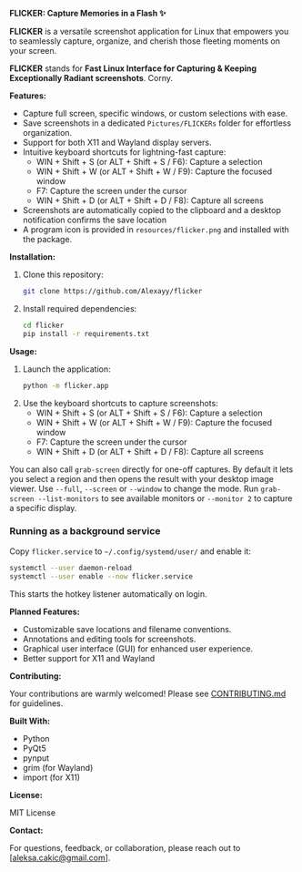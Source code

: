 **FLICKER: Capture Memories in a Flash ✨**

**FLICKER** is a versatile screenshot application for Linux that empowers you to seamlessly capture, organize, and cherish those fleeting moments on your screen.

**FLICKER** stands for **Fast Linux Interface for Capturing & Keeping Exceptionally Radiant screenshots**. Corny.

**Features:**

- Capture full screen, specific windows, or custom selections with ease.
- Save screenshots in a dedicated `Pictures/FLICKERs` folder for effortless organization.
- Support for both X11 and Wayland display servers.
- Intuitive keyboard shortcuts for lightning-fast capture:
    - WIN + Shift + S (or ALT + Shift + S / F6): Capture a selection
    - WIN + Shift + W (or ALT + Shift + W / F9): Capture the focused window
    - F7: Capture the screen under the cursor
    - WIN + Shift + D (or ALT + Shift + D / F8): Capture all screens
 - Screenshots are automatically copied to the clipboard and a desktop
   notification confirms the save location
- A program icon is provided in `resources/flicker.png` and installed with the package.

**Installation:**

1. Clone this repository:
   ```bash
   git clone https://github.com/Alexayy/flicker
   ```
2. Install required dependencies:
   ```bash
   cd flicker
   pip install -r requirements.txt
   ```

**Usage:**

1. Launch the application:
   ```bash
   python -m flicker.app
   ```
2. Use the keyboard shortcuts to capture screenshots:
    - WIN + Shift + S (or ALT + Shift + S / F6): Capture a selection
    - WIN + Shift + W (or ALT + Shift + W / F9): Capture the focused window
    - F7: Capture the screen under the cursor
    - WIN + Shift + D (or ALT + Shift + D / F8): Capture all screens

You can also call ``grab-screen`` directly for one-off captures. By default it
lets you select a region and then opens the result with your desktop image
viewer. Use ``--full``, ``--screen`` or ``--window`` to change the mode. Run
``grab-screen --list-monitors`` to see available monitors or ``--monitor 2`` to
capture a specific display.

### Running as a background service

Copy ``flicker.service`` to ``~/.config/systemd/user/`` and enable it:

```bash
systemctl --user daemon-reload
systemctl --user enable --now flicker.service
```

This starts the hotkey listener automatically on login.

**Planned Features:**

- Customizable save locations and filename conventions.
- Annotations and editing tools for screenshots.
- Graphical user interface (GUI) for enhanced user experience.
- Better support for X11 and Wayland

**Contributing:**

Your contributions are warmly welcomed! Please see [CONTRIBUTING.md](CONTRIBUTING.md) for guidelines.

**Built With:**

- Python
- PyQt5
- pynput
- grim (for Wayland)
- import (for X11)

**License:**

MIT License

**Contact:**

For questions, feedback, or collaboration, please reach out to [aleksa.cakic@gmail.com].
